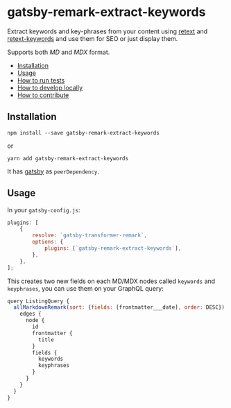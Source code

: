 # gatsby-remark-extract-keywords

Extract keywords and key-phrases from your content using [retext](https://github.com/retextjs/retext) and [retext-keywords](https://github.com/retextjs/retext-keywords) and use them for SEO or just display them.

Supports both _MD_ and _MDX_ format.

<!-- START doctoc generated TOC please keep comment here to allow auto update -->
<!-- DON'T EDIT THIS SECTION, INSTEAD RE-RUN doctoc TO UPDATE -->

-   [Installation](#installation)
-   [Usage](#usage)
-   [How to run tests](#how-to-run-tests)
-   [How to develop locally](#how-to-develop-locally)
-   [How to contribute](#how-to-contribute)

<!-- END doctoc generated TOC please keep comment here to allow auto update -->

## Installation

`npm install --save gatsby-remark-extract-keywords`

or

`yarn add gatsby-remark-extract-keywords`

It has [gatsby](https://github.com/gatsbyjs/gatsby) as `peerDependency`.

## Usage

In your `gatsby-config.js`:

```javascript
plugins: [
    {
        resolve: `gatsby-transformer-remark`,
        options: {
            plugins: [`gatsby-remark-extract-keywords`],
        },
    },
];
```

This creates two new fields on each MD/MDX nodes called `keywords` and `keyphrases`, you can use them on your GraphQL query:

```javascript
query ListingQuery {
  allMarkdownRemark(sort: {fields: [frontmatter___date], order: DESC}) {
    edges {
      node {
        id
        frontmatter {
          title
        }
        fields {
          keywords
          keyphrases
        }
      }
    }
  }
}
```
